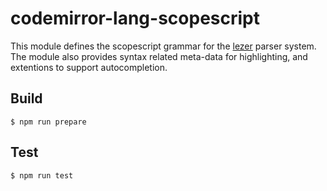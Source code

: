 # codemirror-lang-scopescript
This module defines the scopescript grammar for the [lezer](https://lezer.codemirror.net/) parser system. The module also provides syntax related meta-data for highlighting, and extentions to support autocompletion.

## Build
```console
$ npm run prepare
```
## Test
```console
$ npm run test
```
